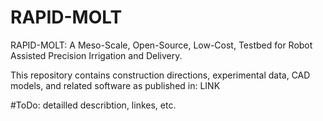 # RAPID-MOLT
RAPID-MOLT: A Meso-Scale, Open-Source, Low-Cost, Testbed for Robot Assisted Precision Irrigation and Delivery.

This repository contains construction directions, experimental data, CAD models, and related software as published in: LINK



#ToDo: detailled describtion, linkes, etc.
